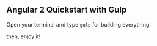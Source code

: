 ## Angular 2 Quickstart with Gulp

Open your terminal and type `gulp` for building everything.

then, enjoy it!
